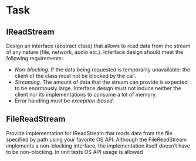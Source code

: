 # Task
## IReadStream
Design an interface (abstract class) that allows to read data from the stream of any nature (file, network, audio etc.). Interface design should meet the following requirements:
* _Non-blocking_. If the data being requested is temporarily unavailable: the client of the class must not be blocked by the call.
* _Streaming_. The amount of data that the stream can provide is expected to be enormously large. Interface design must not induce neither the client nor its implementations to consume a lot of memory.
* Error handling must be _exception-based_.

## FileReadStream
Provide implementation for IReadStream that reads data from the file specified by path using your favorite OS API. Although the FileReadStream implements a non-blocking interface, the implementation itself doesn’t have to be non-blocking.
In unit tests OS API usage is allowed

